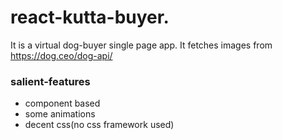# react-kutta-buyer.

It is a virtual dog-buyer single page app. It fetches images from https://dog.ceo/dog-api/

### salient-features

* component based
* some animations
* decent css(no css framework used)
